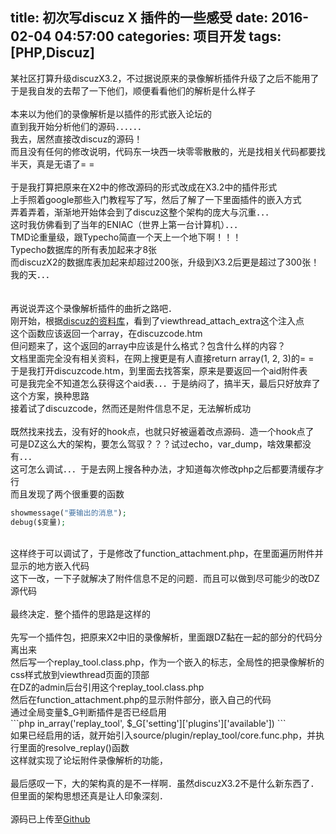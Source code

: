 title: 初次写discuz X 插件的一些感受
date: 2016-02-04 04:57:00
categories: 项目开发
tags: [PHP,Discuz]
---
某社区打算升级discuzX3.2，不过据说原来的录像解析插件升级了之后不能用了<br />
于是我自发的去帮了一下他们，顺便看看他们的解析是什么样子<br />
<br />
本来以为他们的录像解析是以插件的形式嵌入论坛的<br />
直到我开始分析他们的源码．．．．．．<!--more--><br />
我去，居然直接改discuz的源码！<br />
而且没有任何的修改说明，代码东一块西一块零零散散的，光是找相关代码都要找半天，真是无语了= =<br />
<br />
于是我打算把原来在X2中的修改源码的形式改成在X3.2中的插件形式<br />
上手照着google那些入门教程写了写，然后了解了一下里面插件的嵌入方式<br />
弄着弄着，渐渐地开始体会到了discuz这整个架构的庞大与沉重．．．<br />
这时我仿佛看到了当年的ENIAC（世界上第一台计算机）．．．<br />
TMD论重量级，跟Typecho简直一个天上一个地下啊！！！<br />
Typecho数据库的所有表加起来才8张<br />
而discuzX2的数据库表加起来却超过200张，升级到X3.2后更是超过了300张！我的天．．．<br />
<br />
<br />
再说说弄这个录像解析插件的曲折之路吧．<br />
刚开始，根据<a href="http://faq.comsenz.com/library/plug/plugin/plugin_hook.htm" target="_blank">discuz的资料库</a>，看到了viewthread_attach_extra这个注入点<br />
这个函数应该返回一个array，在discuzcode.htm<br />
但问题来了，这个返回的array中应该是什么格式？包含什么样的内容？<br />
文档里面完全没有相关资料，在网上搜更是有人直接return array(1, 2, 3)的= =<br />
于是我打开discuzcode.htm，到里面去找答案，原来是要返回一个aid附件表<br />
可是我完全不知道怎么获得这个aid表．．．于是纳闷了，搞半天，最后只好放弃了这个方案，换种思路<br />
接着试了discuzcode，然而还是附件信息不足，无法解析成功<br />
<br />
既然找来找去，没有好的hook点，也就只好被逼着改点源码．造一个hook点了<br />
可是DZ这么大的架构，要怎么驾驭？？？试过echo，var_dump，啥效果都没有．．．<br />
这可怎么调试．．．于是去网上搜各种办法，才知道每次修改php之后都要清缓存才行<br />
而且发现了两个很重要的函数<br />
```php
showmessage("要输出的消息");
debug($变量);

```
<br />
这样终于可以调试了，于是修改了function_attachment.php，在里面遍历附件并显示的地方嵌入代码<br />
这下一改，一下子就解决了附件信息不足的问题．而且可以做到尽可能少的改DZ源代码<br />
<br />
最终决定．整个插件的思路是这样的<br />
<br />
先写一个插件包，把原来X2中旧的录像解析，里面跟DZ黏在一起的部分的代码分离出来<br />
然后写一个replay_tool.class.php，作为一个嵌入的标志，全局性的把录像解析的css样式放到viewthread页面的顶部<br />
在DZ的admin后台引用这个replay_tool.class.php<br />
然后在function_attachment.php的显示附件部分，嵌入自己的代码<br />
通过全局变量$_G判断插件是否已经启用<br />
```php
in_array('replay_tool', $_G['setting']['plugins']['available'])
```
<br />
如果已经启用的话，就开始引入source/plugin/replay_tool/core.func.php，并执行里面的resolve_replay()函数<br />
这样就实现了论坛附件录像解析的功能，<br />
<br />
最后感叹一下，大的架构真的是不一样啊．虽然discuzX3.2不是什么新东西了．但里面的架构思想还真是让人印象深刻．<br />
<br />
源码已上传至<a href="https://github.com/istobran/gt-replay-tool" target="_blank">Github</a><br />